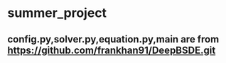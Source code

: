 # summer_project
## config.py,solver.py,equation.py,main are from https://github.com/frankhan91/DeepBSDE.git
